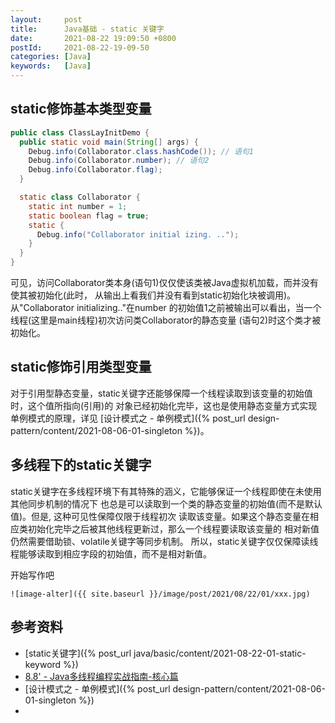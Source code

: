 ```yaml
---
layout:     post
title:      Java基础 - static 关键字
date:       2021-08-22 19:09:50 +0800
postId:     2021-08-22-19-09-50
categories: [Java]
keywords:   [Java]
---
```




## static修饰基本类型变量

```java
public class ClassLayInitDemo {
  public static void main(String[] args) {
    Debug.info(Collaborator.class.hashCode()); // 语句1
    Debug.info(Collaborator.number); // 语句2
    Debug.info(Collaborator.flag);
  }

  static class Collaborator {
    static int number = 1;
    static boolean flag = true;
    static {
      Debug.info("Collaborator initial izing. ..");
    }
  }
}
```

可见，访问Collaborator类本身(语句1)仅仅使该类被Java虚拟机加载，而并没有使其被初始化(此时，
从输出上看我们并没有看到static初始化块被调用)。从"Collaborator initializing.."在number
的初始值1之前被输出可以看出，当一个线程(这里是main线程)初次访问类Collaborator的静态变量
(语句2)时这个类才被初始化。

## static修饰引用类型变量

对于引用型静态变量，static关键字还能够保障一个线程读取到该变量的初始值时，这个值所指向(引用)的
对象已经初始化完毕，这也是使用静态变量方式实现单例模式的原理，详见
[设计模式之 - 单例模式]({% post_url design-pattern/content/2021-08-06-01-singleton %})。

## 多线程下的static关键字

static关键字在多线程环境下有其特殊的涵义，它能够保证一个线程即使在未使用其他同步机制的情况下
也总是可以读取到一个类的静态变量的初始值(而不是默认值)。但是, 这种可见性保障仅限于线程初次
读取该变量。如果这个静态变量在相应类初始化完毕之后被其他线程更新过，那么一个线程要读取该变量的
相对新值仍然需要借助锁、volatile关键字等同步机制。
所以，static关键字仅仅保障读线程能够读取到相应字段的初始值，而不是相对新值。


开始写作吧
```
![image-alter]({{ site.baseurl }}/image/post/2021/08/22/01/xxx.jpg)
```

## 参考资料
* [static关键字]({% post_url java/basic/content/2021-08-22-01-static-keyword %})
* [8.8' - Java多线程编程实战指南-核心篇](https://book.douban.com/subject/27034721/)
* [设计模式之 - 单例模式]({% post_url design-pattern/content/2021-08-06-01-singleton %})
* 
